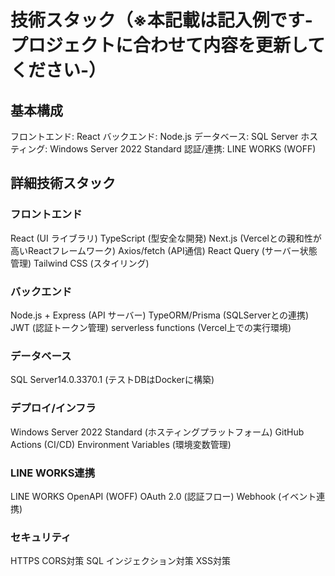 # 技術スタック（※本記載は記入例です-プロジェクトに合わせて内容を更新してください-）

## 基本構成
フロントエンド: React
バックエンド: Node.js
データベース: SQL Server
ホスティング: Windows Server 2022 Standard
認証/連携: LINE WORKS (WOFF)

## 詳細技術スタック

### フロントエンド
React (UI ライブラリ)
TypeScript (型安全な開発)
Next.js (Vercelとの親和性が高いReactフレームワーク)
Axios/fetch (API通信)
React Query (サーバー状態管理)
Tailwind CSS (スタイリング)

### バックエンド
Node.js + Express (API サーバー)
TypeORM/Prisma (SQLServerとの連携)
JWT (認証トークン管理)
serverless functions (Vercel上での実行環境)

### データベース
SQL Server14.0.3370.1 (テストDBはDockerに構築)

### デプロイ/インフラ
Windows Server 2022 Standard (ホスティングプラットフォーム)
GitHub Actions (CI/CD)
Environment Variables (環境変数管理)

### LINE WORKS連携
LINE WORKS OpenAPI (WOFF)
OAuth 2.0 (認証フロー)
Webhook (イベント連携)

### セキュリティ
HTTPS
CORS対策
SQL インジェクション対策
XSS対策
